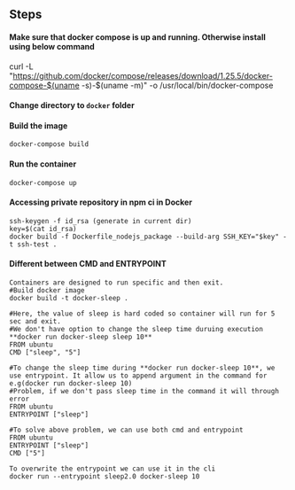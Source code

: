 ## Steps

#### Make sure that docker compose is up and running. Otherwise install using below command
curl -L "https://github.com/docker/compose/releases/download/1.25.5/docker-compose-$(uname -s)-$(uname -m)" -o /usr/local/bin/docker-compose

#### Change directory to `docker` folder

#### Build the image
`docker-compose build`

#### Run the container
`docker-compose up`


#### Accessing private repository in npm ci in Docker
```
ssh-keygen -f id_rsa (generate in current dir)
key=$(cat id_rsa)
docker build -f Dockerfile_nodejs_package --build-arg SSH_KEY="$key" -t ssh-test .
```

#### Different between CMD and ENTRYPOINT
```
Containers are designed to run specific and then exit.
#Build docker image
docker build -t docker-sleep .

#Here, the value of sleep is hard coded so container will run for 5 sec and exit.
#We don't have option to change the sleep time duruing execution **docker run docker-sleep sleep 10**
FROM ubuntu
CMD ["sleep", "5"]

#To change the sleep time during **docker run docker-sleep 10**, we use entrypoint. It allow us to append argument in the command for e.g(docker run docker-sleep 10)
#Problem, if we don't pass sleep time in the command it will through error
FROM ubuntu
ENTRYPOINT ["sleep"]

#To solve above problem, we can use both cmd and entrypoint
FROM ubuntu
ENTRYPOINT ["sleep"]
CMD ["5"]

To overwrite the entrypoint we can use it in the cli
docker run --entrypoint sleep2.0 docker-sleep 10
```

